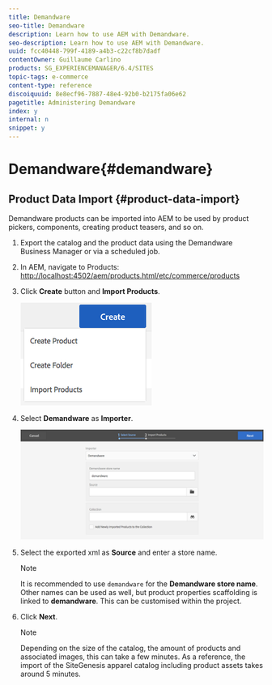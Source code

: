 ```yaml
---
title: Demandware
seo-title: Demandware
description: Learn how to use AEM with Demandware.
seo-description: Learn how to use AEM with Demandware.
uuid: fcc40448-799f-4189-a4b3-c22cf8b7dadf
contentOwner: Guillaume Carlino
products: SG_EXPERIENCEMANAGER/6.4/SITES
topic-tags: e-commerce
content-type: reference
discoiquuid: 8e8ecf96-7887-48e4-92b0-b2175fa06e62
pagetitle: Administering Demandware
index: y
internal: n
snippet: y
---
```


# Demandware{#demandware}

## Product Data Import {#product-data-import}

Demandware products can be imported into AEM to be used by product pickers, components, creating product teasers, and so on.

1. Export the catalog and the product data using the Demandware Business Manager or via a scheduled job.
1. In AEM, navigate to Products: [http://localhost:4502/aem/products.html/etc/commerce/products](http://localhost:4502/aem/products.html/etc/commerce/products)
1. Click **Create** button and **Import Products**.

   ![](assets/chlimage_1-60.png)

1. Select **Demandware** as **Importer**.

   ![](assets/chlimage_1-61.png)

1. Select the exported xml as **Source** and enter a store name.

   >[!NOTE]
   >
   >It is recommended to use `demandware` for the **Demandware store name**. Other names can be used as well, but product properties scaffolding is linked to **demandware**. This can be customised within the project.

1. Click **Next**.

   >[!NOTE]
   >
   >Depending on the size of the catalog, the amount of products and associated images, this can take a few minutes. As a reference, the import of the SiteGenesis apparel catalog including product assets takes around 5 minutes.


